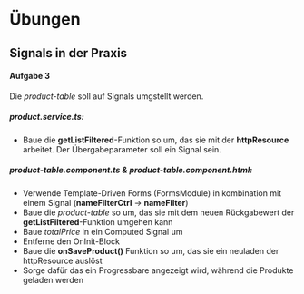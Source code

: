 # Übungen

## Signals in der Praxis

#### Aufgabe 3 
Die _product-table_ soll auf Signals umgstellt werden.
##### _product.service.ts_:
- Baue die __getListFiltered__-Funktion so um, das sie mit der __httpResource__ arbeitet. Der Übergabeparameter soll ein Signal sein.
##### _product-table.component.ts_ & _product-table.component.html_:
- Verwende Template-Driven Forms (FormsModule) in kombination mit einem Signal (__nameFilterCtrl__ -> __nameFilter__)
- Baue die _product-table_ so um, das sie mit dem neuen Rückgabewert der __getListFiltered__-Funktion umgehen kann
- Baue _totalPrice_ in ein Computed Signal um
- Entferne den OnInit-Block
- Baue die __onSaveProduct()__ Funktion so um, das sie ein neuladen der httpResource auslöst
- Sorge dafür das ein Progressbare angezeigt wird, während die Produkte geladen werden


<div style="page-break-after: always;"></div>
